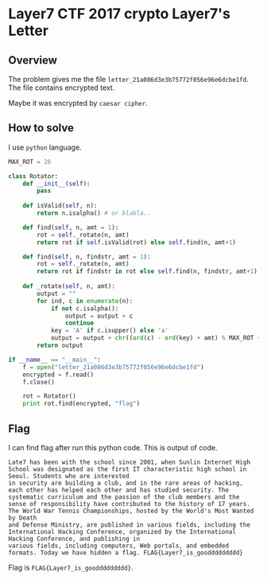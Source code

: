 # Layer7 CTF 2017 crypto Layer7's Letter

## Overview
The problem gives me the file `letter_21a086d3e3b75772f056e96e6dcbe1fd`.<br />
The file contains encrypted text.

Maybe it was encrypted by `caesar cipher`.

## How to solve
I use `python` language.

```python
MAX_ROT = 26

class Rotator:
    def __init__(self):
        pass
    
    def isValid(self, n):
        return n.isalpha() # or blabla..

    def find(self, n, amt = 1):
        rot = self._rotate(n, amt)
        return rot if self.isValid(rot) else self.find(n, amt+1)

    def find(self, n, findstr, amt = 1):
        rot = self._rotate(n, amt)
        return rot if findstr in rot else self.find(n, findstr, amt+1)
    
    def _rotate(self, n, amt):
        output = ""
        for ind, c in enumerate(n):
            if not c.isalpha():
                output = output + c
                continue
            key = 'A' if c.isupper() else 'a'
            output = output + chr((ord(c) - ord(key) + amt) % MAX_ROT + ord(key))
        return output

if __name__ == "__main__":
    f = open("letter_21a086d3e3b75772f056e96e6dcbe1fd")
    encrypted = f.read()
    f.close()

    rot = Rotator()
    print rot.find(encrypted, "flag")
```

## Flag
I can find flag after run this python code.
This is output of code.
```
Late7 has been with the school since 2001, when Sunlin Internet High School was designated as the first IT characteristic high school in Seoul. Students who are interested
in security are building a club, and in the rare areas of hacking, each other has helped each other and has studied security. The systematic curriculum and the passion of the club members and the sense of responsibility have contributed to the history of 17 years. The World War Tennis Championships, hosted by the World's Most Wanted by Death
and Defense Ministry, are published in various fields, including the International Hacking Conference, organized by the International Hacking Conference, and publishing in
various fields, including computers, Web portals, and embedded formats. Today we have hidden a flag. FLAG{Layer7_is_gooddddddddd}
```

Flag is `FLAG{Layer7_is_gooddddddddd}`.